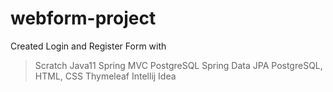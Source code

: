 # webform-project


 Created Login and Register Form with 
 
 > Scratch  Java11 
 > Spring MVC 
 > PostgreSQL
 > Spring Data JPA 
 > PostgreSQL, 
 > HTML, CSS 
 > Thymeleaf
 > Intellij Idea
